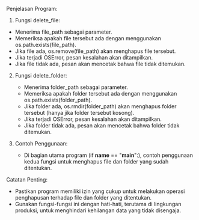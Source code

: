 Penjelasan Program:
1. Fungsi delete_file:
  - Menerima file_path sebagai parameter.
  - Memeriksa apakah file tersebut ada dengan menggunakan os.path.exists(file_path).
  - Jika file ada, os.remove(file_path) akan menghapus file tersebut.
  - Jika terjadi OSError, pesan kesalahan akan ditampilkan.
  - Jika file tidak ada, pesan akan mencetak bahwa file tidak ditemukan.

2. Fungsi delete_folder:
   - Menerima folder_path sebagai parameter.
   - Memeriksa apakah folder tersebut ada dengan menggunakan os.path.exists(folder_path).
   - Jika folder ada, os.rmdir(folder_path) akan menghapus folder tersebut (hanya jika folder tersebut kosong).
   - Jika terjadi OSError, pesan kesalahan akan ditampilkan.
   - Jika folder tidak ada, pesan akan mencetak bahwa folder tidak ditemukan.
     
3. Contoh Penggunaan:
   - Di bagian utama program (if __name__ == "__main__":), contoh penggunaan kedua fungsi untuk menghapus file dan folder yang sudah ditentukan.

Catatan Penting:
  - Pastikan program memiliki izin yang cukup untuk melakukan operasi penghapusan terhadap file dan folder yang ditentukan.
  - Gunakan fungsi-fungsi ini dengan hati-hati, terutama di lingkungan produksi, untuk menghindari kehilangan data yang tidak disengaja.
